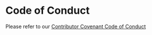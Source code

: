 # Code of Conduct

Please refer to our [Contributor Covenant Code of Conduct](https://github.com/paypal/butterfly/blob/master/CODE_OF_CONDUCT.md)